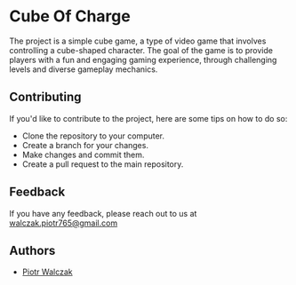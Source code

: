 # Cube Of Charge

The project is a simple cube game, a type of video game that involves controlling a cube-shaped character. The goal of the game is to provide players with a fun and engaging gaming experience, through challenging levels and diverse gameplay mechanics.

## Contributing

If you'd like to contribute to the project, here are some tips on how to do so:

- Clone the repository to your computer.
- Create a branch for your changes.
- Make changes and commit them.
- Create a pull request to the main repository.

## Feedback

If you have any feedback, please reach out to us at walczak.piotr765@gmail.com

## Authors

- [Piotr Walczak](https://github.com/EmuPL)
